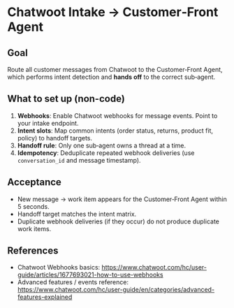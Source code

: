 # Chatwoot Intake → Customer‑Front Agent

## Goal
Route all customer messages from Chatwoot to the Customer‑Front Agent, which performs intent detection and **hands off** to the correct sub‑agent.

## What to set up (non-code)
1. **Webhooks**: Enable Chatwoot webhooks for message events. Point to your intake endpoint.
2. **Intent slots**: Map common intents (order status, returns, product fit, policy) to handoff targets.
3. **Handoff rule**: Only one sub‑agent owns a thread at a time.
4. **Idempotency**: Deduplicate repeated webhook deliveries (use `conversation_id` and message timestamp).

## Acceptance
- New message → work item appears for the Customer‑Front Agent within 5 seconds.
- Handoff target matches the intent matrix.
- Duplicate webhook deliveries (if they occur) do not produce duplicate work items.

## References
- Chatwoot Webhooks basics: https://www.chatwoot.com/hc/user-guide/articles/1677693021-how-to-use-webhooks
- Advanced features / events reference: https://www.chatwoot.com/hc/user-guide/en/categories/advanced-features-explained

